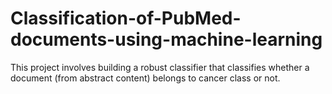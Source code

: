 # Classification-of-PubMed-documents-using-machine-learning
This project involves building a robust classifier that classifies whether a document (from abstract content) belongs to cancer class or not.
